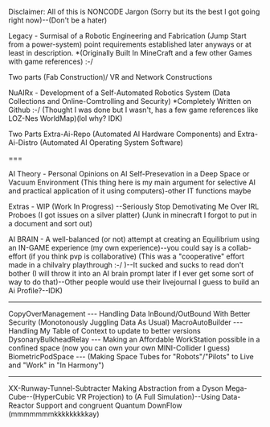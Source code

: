 Disclaimer: All of this is NONCODE Jargon (Sorry but its the best I got going right now)--(Don't be a hater)

Legacy - Surmisal of a Robotic Engineering and Fabrication (Jump Start from a power-system) point requirements established later anyways or at least in description. 
*(Originally Built In MineCraft and a few other Games with game references) :-/

Two parts (Fab Construction)/ VR and Network Constructions

NuAIRx - Development of a Self-Automated Robotics System (Data Collections and Online-Comtrolling and Security)
*Completely Written on Github :-/ (Thought I was done but I wasn't, has a few game references like LOZ-Nes WorldMap)(lol why? IDK)

Two Parts Extra-Ai-Repo (Automated AI Hardware Components) and Extra-Ai-Distro (Automated AI Operating System Software)

===

AI Theory - Personal Opinions on AI Self-Presevation in a Deep Space or Vacuum Environment 
(This thing here is my main argument for selective AI and practical application of it using computers)-other IT functions maybe

Extras - WIP (Work In Progress) --Seriously Stop Demotivating Me Over IRL Proboes (I got issues on a silver platter) 
(Junk in minecraft I forgot to put in a document and sort out)


AI BRAIN - A well-balanced (or not) attempt at creating an Equilibrium using an IN-GAME experience (my own experience)--you could say is a collab-effort (if you think pvp is collaborative) (This was a "cooperative" effort made in a chilvalry playthrough :-/ )--It sucked and sucks to read don't bother (I will throw it into an AI brain prompt later if I ever get some sort of way to do that)--Other people would use their livejournal I guess to build an Ai Profile?--IDK)

---

CopyOverManagement --- Handling Data InBound/OutBound With Better Security (Monotonously Juggling Data As Usual)
MacroAutoBuilder --- Handling My Table of Context to update to better versions
DysonaryBulkheadRelay --- Making an Affordable WorkStation possible in a confined space (now you can own your own MINI-Collider I guess)
BiometricPodSpace --- (Making Space Tubes for "Robots"/"Pilots" to Live and "Work" in "In Harmony")

---

XX-Runway-Tunnel-Subtracter
Making Abstraction from a Dyson Mega-Cube--(HyperCubic VR Projection) to (A Full Simulation)--Using Data-Reactor Support and congruent Quantum DownFlow (mmmmmmmkkkkkkkkkay)



